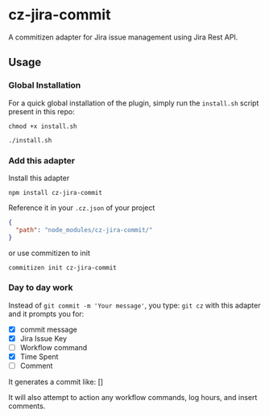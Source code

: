 # cz-jira-commit

A commitizen adapter for Jira issue management using Jira Rest API.

## Usage

### Global Installation

For a quick global installation of the plugin, simply run the `install.sh` script present in this repo:

```
chmod +x install.sh

./install.sh
```

### Add this adapter

Install this adapter

```
npm install cz-jira-commit
```

Reference it in your `.cz.json` of your project

```json
{
  "path": "node_modules/cz-jira-commit/"
}
```

or use commitizen to init
```
commitizen init cz-jira-commit
```


### Day to day work

Instead of `git commit -m 'Your message'`, you type: `git cz` with this adapter and it prompts you for:
- [x] commit message
- [x] Jira Issue Key
- [ ] Workflow command
- [x] Time Spent
- [ ] Comment

It generates a commit like: [<jira issue key>] <commit message>

It will also attempt to action any workflow commands, log hours, and insert comments.
